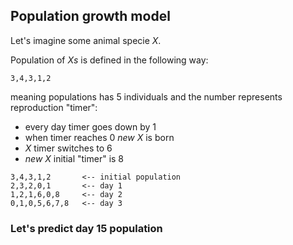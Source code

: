 ## Population growth model

Let's imagine some animal specie _X_.

Population of _Xs_ is defined in the following way:
```
3,4,3,1,2
```
meaning populations has 5 individuals and the number represents reproduction "timer":
- every day timer goes down by 1
- when timer reaches 0 _new X_ is born
- _X_ timer switches to 6
- _new X_ initial "timer" is 8
```
3,4,3,1,2       <-- initial population
2,3,2,0,1       <-- day 1
1,2,1,6,0,8     <-- day 2
0,1,0,5,6,7,8   <-- day 3
```
### Let's predict day 15 population



